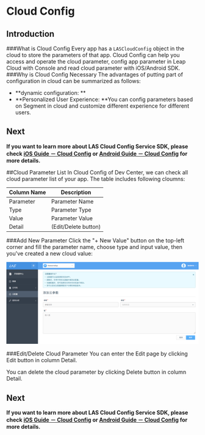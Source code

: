 # Cloud Config
## Introduction
###What is Cloud Config
Every app has a `LASCloudConfig` object in the cloud to store the parameters of that app. Cloud Config can help you access and operate the cloud parameter, config  app parameter in Leap Cloud with Console and read cloud parameter with iOS/Android SDK.
###Why is Cloud Config Necessary
The advantages of putting part of configuration in cloud can be summarized as follows:

* **dynamic configuration: **
* **Personalized User Experience: **You can config parameters based on Segment in cloud and customize different experience for different users.

## Next

**If you want to learn more about LAS Cloud Config Service SDK, please check [iOS Guide － Cloud Config]() or [Android Guide － Cloud Config](../../Android/Guide/CloudConfig.md) for more details.**

##Cloud Parameter List
In Cloud Config of Dev Center, we can check all cloud parameter list of your app. The table includes following cloumns:

Column Name|Description
-------|-------
Parameter|Parameter Name
Type|Parameter Type
Value|Parameter Value
Detail|(Edit/Delete button)

###Add New Parameter
Click the "+ New Value" button on the top-left corner and fill the parameter name, choose type and input value, then you've created a new cloud value:

![imgCFAddConfig.png](../../../images/imgCFAddConfig.png)

###Edit/Delete Cloud Parameter
You can enter the Edit page by clicking Edit button in column Detail.

You can delete the cloud parameter by clicking Delete button in column Detail.

## Next

**If you want to learn more about LAS Cloud Config Service SDK, please check [iOS Guide － Cloud Config]() or [Android Guide － Cloud Config](../../Android/Guide/CloudConfig.md) for more details.**
